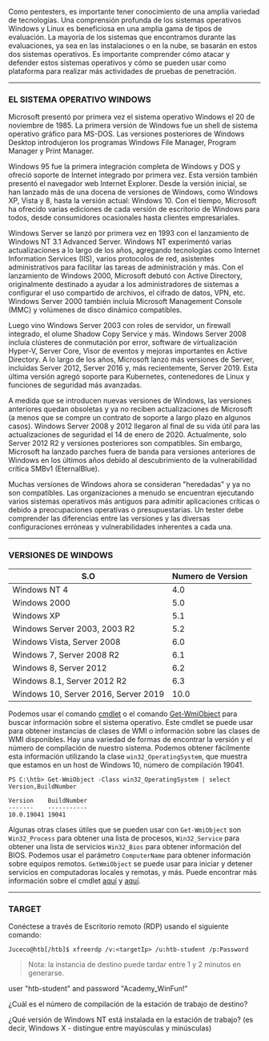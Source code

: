 Como pentesters, es importante tener conocimiento de una amplia variedad de tecnologías. Una comprensión profunda de los sistemas operativos Windows y Linux es beneficiosa en una amplia gama de tipos de evaluación. La mayoría de los sistemas que encontramos durante las evaluaciones, ya sea en las instalaciones o en la nube, se basarán en estos dos sistemas operativos. Es importante comprender cómo atacar y defender estos sistemas operativos y cómo se pueden usar como plataforma para realizar más actividades de pruebas de penetración.
___

### **EL SISTEMA OPERATIVO WINDOWS**

Microsoft presentó por primera vez el sistema operativo Windows el 20 de noviembre de 1985. La primera versión de Windows fue un shell de sistema operativo gráfico para MS-DOS. Las versiones posteriores de Windows Desktop introdujeron los programas Windows File Manager, Program Manager y Print Manager.

Windows 95 fue la primera integración completa de Windows y DOS y ofreció soporte de Internet integrado por primera vez. Esta versión también presentó el navegador web Internet Explorer. Desde la versión inicial, se han lanzado más de una docena de versiones de Windows, como Windows XP, Vista y 8, hasta la versión actual: Windows 10. Con el tiempo, Microsoft ha ofrecido varias ediciones de cada versión de escritorio de Windows para todos, desde consumidores ocasionales hasta clientes empresariales.

Windows Server se lanzó por primera vez en 1993 con el lanzamiento de Windows NT 3.1 Advanced Server. Windows NT experimentó varias actualizaciones a lo largo de los años, agregando tecnologías como Internet Information Services (IIS), varios protocolos de red, asistentes administrativos para facilitar las tareas de administración y más. Con el lanzamiento de Windows 2000, Microsoft debutó con Active Directory, originalmente destinado a ayudar a los administradores de sistemas a configurar el uso compartido de archivos, el cifrado de datos, VPN, etc. Windows Server 2000 también incluía Microsoft Management Console (MMC) y volúmenes de disco dinámico compatibles.

Luego vino Windows Server 2003 con roles de servidor, un firewall integrado, el olume Shadow Copy Service y más. Windows Server 2008 incluía clústeres de conmutación por error, software de virtualización Hyper-V, Server Core, Visor de eventos y mejoras importantes en Active Directory. A lo largo de los años, Microsoft lanzó más versiones de Server, incluidas Server 2012, Server 2016 y, más recientemente, Server 2019. Esta última versión agregó soporte para Kubernetes, contenedores de Linux y funciones de seguridad más avanzadas.

A medida que se introducen nuevas versiones de Windows, las versiones anteriores quedan obsoletas y ya no reciben actualizaciones de Microsoft (a menos que se compre un contrato de soporte a largo plazo en algunos casos). Windows Server 2008 y 2012 llegaron al final de su vida útil para las actualizaciones de seguridad el 14 de enero de 2020. Actualmente, solo Server 2012 R2 y versiones posteriores son compatibles. Sin embargo, Microsoft ha lanzado parches fuera de banda para versiones anteriores de Windows en los últimos años debido al descubrimiento de la vulnerabilidad crítica SMBv1 (EternalBlue).

Muchas versiones de Windows ahora se consideran "heredadas" y ya no son compatibles. Las organizaciones a menudo se encuentran ejecutando varios sistemas operativos más antiguos para admitir aplicaciones críticas o debido a preocupaciones operativas o presupuestarias. Un tester debe comprender las diferencias entre las versiones y las diversas configuraciones erróneas y vulnerabilidades inherentes a cada una.
___

### **VERSIONES DE WINDOWS**

| S.O | Numero de Version |
| -- | -- |
| Windows NT 4 | 4.0 |
| Windows 2000 | 5.0 |
| Windows XP | 5.1 |
| Windows Server 2003, 2003 R2 | 5.2 |
| Windows Vista, Server 2008 | 6.0 |
| Windows 7, Server 2008 R2 | 6.1 |
| Windows 8, Server 2012 | 6.2 |
| Windows 8.1, Server 2012 R2 |	6.3| 
| Windows 10, Server 2016, Server 2019 |10.0|

Podemos usar el comando [cmdlet](https://docs.microsoft.com/en-us/powershell/scripting/developer/cmdlet/cmdlet-overview?view=powershell-7) o el comando [Get-WmiObject](https://docs.microsoft.com/en-us/powershell/module/microsoft.powershell.management/get-wmiobject?view=powershell-5.1) para buscar información sobre el sistema operativo. Este cmdlet se puede usar para obtener instancias de clases de WMI o información sobre las clases de WMI disponibles. Hay una variedad de formas de encontrar la versión y el número de compilación de nuestro sistema. Podemos obtener fácilmente esta información utilizando la clase `win32_OperatingSystem`, que muestra que estamos en un host de Windows 10, número de compilación 19041.

~~~
PS C:\htb> Get-WmiObject -Class win32_OperatingSystem | select Version,BuildNumber

Version    BuildNumber
-------    -----------
10.0.19041 19041
~~~

Algunas otras clases útiles que se pueden usar con `Get-WmiObject` son `Win32_Process` para obtener una lista de procesos, `Win32_Service` para obtener una lista de servicios `Win32_Bios` para obtener información del BIOS. Podemos usar el parámetro `ComputerName` para obtener información sobre equipos remotos. `GetWmiObject` se puede usar para iniciar y detener servicios en computadoras locales y remotas, y más. Puede encontrar más información sobre el cmdlet [aquí](https://ss64.com/ps/get-wmiobject.html) y [aquí](https://adamtheautomator.com/get-wmiobject/).
___

### **TARGET**

Conéctese a través de Escritorio remoto (RDP) usando el siguiente comando:

~~~
Juceco@htb[/htb]$ xfreerdp /v:<targetIp> /u:htb-student /p:Password
~~~

>Nota: la instancia de destino puede tardar entre 1 y 2 minutos en generarse.

user "htb-student" and password "Academy_WinFun!" 

¿Cuál es el número de compilación de la estación de trabajo de destino?

¿Qué versión de Windows NT está instalada en la estación de trabajo? (es decir, Windows X - distingue entre mayúsculas y minúsculas)